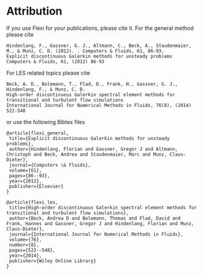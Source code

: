 # Attribution

If you use Flexi for your publications, please cite it.
For the general method please cite
```
Hindenlang, F., Gassner, G. J., Altmann, C., Beck, A., Staudenmaier, M., & Munz, C. D. (2012). . Computers & Fluids, 61, 86-93.
Explicit discontinuous Galerkin methods for unsteady problems
Computers & Fluids, 61, (2012) 86-93
```
For LES related topics please cite
```
Beck, A. D., Bolemann, T., Flad, D., Frank, H., Gassner, G. J., Hindenlang, F., & Munz, C. D.
High‐order discontinuous Galerkin spectral element methods for transitional and turbulent flow simulations
International Journal for Numerical Methods in Fluids, 76(8), (2014) 522-548
```
or use the following Bibtex files

    @article{flexi_general,
     title={Explicit discontinuous Galerkin methods for unsteady problems},
     author={Hindenlang, Florian and Gassner, Gregor J and Altmann, Christoph and Beck, Andrea and Staudenmaier, Marc and Munz, Claus-Dieter},
     journal={Computers \& Fluids},
     volume={61},
     pages={86--93},
     year={2012},
     publisher={Elsevier}
    }

    @article{flexi_les,
     title={High-order discontinuous Galerkin spectral element methods for transitional and turbulent flow simulations},
     author={Beck, Andrea D and Bolemann, Thomas and Flad, David and Frank, Hannes and Gassner, Gregor J and Hindenlang, Florian and Munz, Claus-Dieter},
     journal={International Journal for Numerical Methods in Fluids},
     volume={76},
     number={8},
     pages={522--548},
     year={2014},
     publisher={Wiley Online Library}
    }
